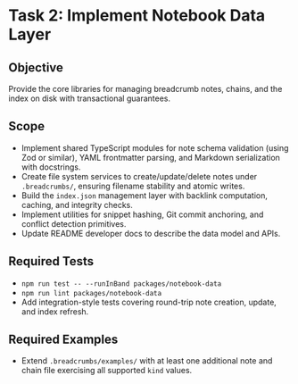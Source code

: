 # Task 2: Implement Notebook Data Layer

## Objective
Provide the core libraries for managing breadcrumb notes, chains, and the index on disk with transactional guarantees.

## Scope
- Implement shared TypeScript modules for note schema validation (using Zod or similar), YAML frontmatter parsing, and Markdown serialization with docstrings.
- Create file system services to create/update/delete notes under `.breadcrumbs/`, ensuring filename stability and atomic writes.
- Build the `index.json` management layer with backlink computation, caching, and integrity checks.
- Implement utilities for snippet hashing, Git commit anchoring, and conflict detection primitives.
- Update README developer docs to describe the data model and APIs.

## Required Tests
- `npm run test -- --runInBand packages/notebook-data`
- `npm run lint packages/notebook-data`
- Add integration-style tests covering round-trip note creation, update, and index refresh.

## Required Examples
- Extend `.breadcrumbs/examples/` with at least one additional note and chain file exercising all supported `kind` values.
